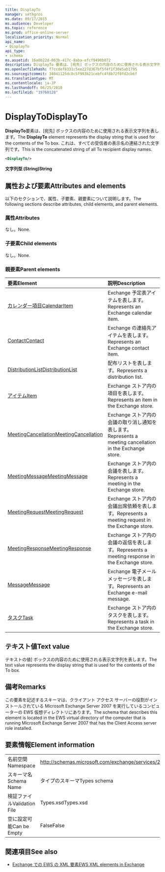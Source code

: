 ```yaml
---
title: DisplayTo
manager: sethgros
ms.date: 09/17/2015
ms.audience: Developer
ms.topic: reference
ms.prod: office-online-server
localization_priority: Normal
api_name:
- DisplayTo
api_type:
- schema
ms.assetid: 16a0b22d-063b-417c-8aba-efcf9490b072
description: DisplayTo 要素は、[宛先] ボックスの内容のために使用される表示文字列を表します。 これは、すべての受信者の表示名の連結された文字列です。
ms.openlocfilehash: f7ccdef8331c5ee227d367bf5f4f1f30e5ab1795
ms.sourcegitcommit: 34041125dc8c5f993b21cebfc4f8b72f0fd2cb6f
ms.translationtype: MT
ms.contentlocale: ja-JP
ms.lasthandoff: 06/25/2018
ms.locfileid: "19760128"
---
```

# <a name="displayto"></a><span data-ttu-id="96a1b-104">DisplayTo</span><span class="sxs-lookup"><span data-stu-id="96a1b-104">DisplayTo</span></span>

<span data-ttu-id="96a1b-105">**DisplayTo**要素は、[宛先] ボックスの内容のために使用される表示文字列を表します。</span><span class="sxs-lookup"><span data-stu-id="96a1b-105">The **DisplayTo** element represents the display string that is used for the contents of the To box.</span></span> <span data-ttu-id="96a1b-106">これは、すべての受信者の表示名の連結された文字列です。</span><span class="sxs-lookup"><span data-stu-id="96a1b-106">This is the concatenated string of all To recipient display names.</span></span> 
  
```xml
<DisplayTo/>
```

 <span data-ttu-id="96a1b-107">**文字列型 (String)**</span><span class="sxs-lookup"><span data-stu-id="96a1b-107">**String**</span></span>
## <a name="attributes-and-elements"></a><span data-ttu-id="96a1b-108">属性および要素</span><span class="sxs-lookup"><span data-stu-id="96a1b-108">Attributes and elements</span></span>

<span data-ttu-id="96a1b-109">以下のセクションで、属性、子要素、親要素について説明します。</span><span class="sxs-lookup"><span data-stu-id="96a1b-109">The following sections describe attributes, child elements, and parent elements.</span></span>
  
### <a name="attributes"></a><span data-ttu-id="96a1b-110">属性</span><span class="sxs-lookup"><span data-stu-id="96a1b-110">Attributes</span></span>

<span data-ttu-id="96a1b-111">なし。</span><span class="sxs-lookup"><span data-stu-id="96a1b-111">None.</span></span>
  
### <a name="child-elements"></a><span data-ttu-id="96a1b-112">子要素</span><span class="sxs-lookup"><span data-stu-id="96a1b-112">Child elements</span></span>

<span data-ttu-id="96a1b-113">なし。</span><span class="sxs-lookup"><span data-stu-id="96a1b-113">None.</span></span>
  
### <a name="parent-elements"></a><span data-ttu-id="96a1b-114">親要素</span><span class="sxs-lookup"><span data-stu-id="96a1b-114">Parent elements</span></span>

|<span data-ttu-id="96a1b-115">**要素**</span><span class="sxs-lookup"><span data-stu-id="96a1b-115">**Element**</span></span>|<span data-ttu-id="96a1b-116">**説明**</span><span class="sxs-lookup"><span data-stu-id="96a1b-116">**Description**</span></span>|
|:-----|:-----|
|[<span data-ttu-id="96a1b-117">カレンダー項目</span><span class="sxs-lookup"><span data-stu-id="96a1b-117">CalendarItem</span></span>](calendaritem.md) <br/> |<span data-ttu-id="96a1b-118">Exchange 予定表アイテムを表します。</span><span class="sxs-lookup"><span data-stu-id="96a1b-118">Represents an Exchange calendar item.</span></span>  <br/> |
|[<span data-ttu-id="96a1b-119">Contact</span><span class="sxs-lookup"><span data-stu-id="96a1b-119">Contact</span></span>](contact.md) <br/> |<span data-ttu-id="96a1b-120">Exchange の連絡先アイテムを表します。</span><span class="sxs-lookup"><span data-stu-id="96a1b-120">Represents an Exchange contact item.</span></span>  <br/> |
|[<span data-ttu-id="96a1b-121">DistributionList</span><span class="sxs-lookup"><span data-stu-id="96a1b-121">DistributionList</span></span>](distributionlist.md) <br/> |<span data-ttu-id="96a1b-122">配布リストを表します。</span><span class="sxs-lookup"><span data-stu-id="96a1b-122">Represents a distribution list.</span></span>  <br/> |
|[<span data-ttu-id="96a1b-123">アイテム</span><span class="sxs-lookup"><span data-stu-id="96a1b-123">Item</span></span>](item.md) <br/> |<span data-ttu-id="96a1b-124">Exchange ストア内の項目を表します。</span><span class="sxs-lookup"><span data-stu-id="96a1b-124">Represents an item in the Exchange store.</span></span>  <br/> |
|[<span data-ttu-id="96a1b-125">MeetingCancellation</span><span class="sxs-lookup"><span data-stu-id="96a1b-125">MeetingCancellation</span></span>](meetingcancellation.md) <br/> |<span data-ttu-id="96a1b-126">Exchange ストア内の会議の取り消し通知を表します。</span><span class="sxs-lookup"><span data-stu-id="96a1b-126">Represents a meeting cancellation in the Exchange store.</span></span>  <br/> |
|[<span data-ttu-id="96a1b-127">MeetingMessage</span><span class="sxs-lookup"><span data-stu-id="96a1b-127">MeetingMessage</span></span>](meetingmessage.md) <br/> |<span data-ttu-id="96a1b-128">Exchange ストア内の会議を表します。</span><span class="sxs-lookup"><span data-stu-id="96a1b-128">Represents a meeting in the Exchange store.</span></span>  <br/> |
|[<span data-ttu-id="96a1b-129">MeetingRequest</span><span class="sxs-lookup"><span data-stu-id="96a1b-129">MeetingRequest</span></span>](meetingrequest.md) <br/> |<span data-ttu-id="96a1b-130">Exchange ストア内の会議出席依頼を表します。</span><span class="sxs-lookup"><span data-stu-id="96a1b-130">Represents a meeting request in the Exchange store.</span></span>  <br/> |
|[<span data-ttu-id="96a1b-131">MeetingResponse</span><span class="sxs-lookup"><span data-stu-id="96a1b-131">MeetingResponse</span></span>](meetingresponse.md) <br/> |<span data-ttu-id="96a1b-132">Exchange ストア内の会議の返信を表します。</span><span class="sxs-lookup"><span data-stu-id="96a1b-132">Represents a meeting response in the Exchange store.</span></span>  <br/> |
|[<span data-ttu-id="96a1b-133">Message</span><span class="sxs-lookup"><span data-stu-id="96a1b-133">Message</span></span>](message-ex15websvcsotherref.md) <br/> |<span data-ttu-id="96a1b-134">Exchange 電子メール メッセージを表します。</span><span class="sxs-lookup"><span data-stu-id="96a1b-134">Represents an Exchange e-mail message.</span></span>  <br/> |
|[<span data-ttu-id="96a1b-135">タスク</span><span class="sxs-lookup"><span data-stu-id="96a1b-135">Task</span></span>](task.md) <br/> |<span data-ttu-id="96a1b-136">Exchange ストア内のタスクを表します。</span><span class="sxs-lookup"><span data-stu-id="96a1b-136">Represents a task in the Exchange store.</span></span>  <br/> |
   
## <a name="text-value"></a><span data-ttu-id="96a1b-137">テキスト値</span><span class="sxs-lookup"><span data-stu-id="96a1b-137">Text value</span></span>

<span data-ttu-id="96a1b-138">テキストの値] ボックスの内容のために使用される表示文字列を表します。</span><span class="sxs-lookup"><span data-stu-id="96a1b-138">The text value represents the display string that is used for the contents of the To box.</span></span>
  
## <a name="remarks"></a><span data-ttu-id="96a1b-139">備考</span><span class="sxs-lookup"><span data-stu-id="96a1b-139">Remarks</span></span>

<span data-ttu-id="96a1b-140">この要素を記述するスキーマは、クライアント アクセス サーバーの役割がインストールされている Microsoft Exchange Server 2007 を実行しているコンピューターの EWS 仮想ディレクトリにあります。</span><span class="sxs-lookup"><span data-stu-id="96a1b-140">The schema that describes this element is located in the EWS virtual directory of the computer that is running Microsoft Exchange Server 2007 that has the Client Access server role installed.</span></span>
  
## <a name="element-information"></a><span data-ttu-id="96a1b-141">要素情報</span><span class="sxs-lookup"><span data-stu-id="96a1b-141">Element information</span></span>

|||
|:-----|:-----|
|<span data-ttu-id="96a1b-142">名前空間</span><span class="sxs-lookup"><span data-stu-id="96a1b-142">Namespace</span></span>  <br/> |http://schemas.microsoft.com/exchange/services/2006/types  <br/> |
|<span data-ttu-id="96a1b-143">スキーマ名</span><span class="sxs-lookup"><span data-stu-id="96a1b-143">Schema Name</span></span>  <br/> |<span data-ttu-id="96a1b-144">タイプのスキーマ</span><span class="sxs-lookup"><span data-stu-id="96a1b-144">Types schema</span></span>  <br/> |
|<span data-ttu-id="96a1b-145">検証ファイル</span><span class="sxs-lookup"><span data-stu-id="96a1b-145">Validation File</span></span>  <br/> |<span data-ttu-id="96a1b-146">Types.xsd</span><span class="sxs-lookup"><span data-stu-id="96a1b-146">Types.xsd</span></span>  <br/> |
|<span data-ttu-id="96a1b-147">空に設定可能</span><span class="sxs-lookup"><span data-stu-id="96a1b-147">Can be Empty</span></span>  <br/> |<span data-ttu-id="96a1b-148">False</span><span class="sxs-lookup"><span data-stu-id="96a1b-148">False</span></span>  <br/> |
   
## <a name="see-also"></a><span data-ttu-id="96a1b-149">関連項目</span><span class="sxs-lookup"><span data-stu-id="96a1b-149">See also</span></span>

- [<span data-ttu-id="96a1b-150">Exchange での EWS の XML 要素</span><span class="sxs-lookup"><span data-stu-id="96a1b-150">EWS XML elements in Exchange</span></span>](ews-xml-elements-in-exchange.md)

